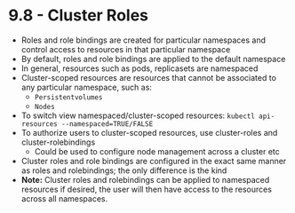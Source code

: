 # 9.8 - Cluster Roles

- Roles and role bindings are created for particular namespaces and control access to
resources in that particular namespace
- By default, roles and role bindings are applied to the default namespace
- In general, resources such as pods, replicasets are namespaced
- Cluster-scoped resources are resources that cannot be associated to any particular
namespace, such as:
  - `Persistentvolumes`
  - `Nodes`
- To switch view namespaced/cluster-scoped resources: `kubectl api-resources --namespaced=TRUE/FALSE`
- To authorize users to cluster-scoped resources, use cluster-roles and cluster-rolebindings
  - Could be used to configure node management across a cluster etc
- Cluster roles and role bindings are configured in the exact same manner as roles
and rolebindings; the only difference is the kind
- **Note:** Cluster roles and rolebindings can be applied to namespaced resources if desired, the user will then have access to the resources across all namespaces.
